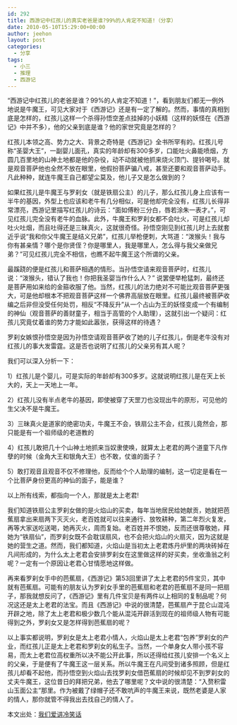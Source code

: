 ```yaml
---
id: 292
title: 西游记中红孩儿的真实老爸是谁?99%的人肯定不知道!（分享）
date: 2010-05-10T15:29:00+00:00
author: jeehon
layout: post
categories:
  - 分享
tags:
  - 小三
  - 推理
  - 西游记
---
```

“西游记中红孩儿的老爸是谁？99%的人肯定不知道！”，看到朋友们都无一例外地说是牛魔王，可见大家对于《西游记》还是有一定了解的。然而，事情的真相到底是怎样的，红孩儿这样一个杀得孙悟空差点挂掉的小妖精（这样的妖怪在《西游记》中并不多），他的父亲到底是谁？他的家世究竟是怎样的？
  
<!--more-->


  
红孩儿本领之高、势力之大、背景之奇特是《西游记》全书所罕有的。红孩儿号称“圣婴大王”，一副婴儿面孔，真实的年龄却有300多岁，口能吐火鼻能喷烟，方圆几百里地的山神土地都是他的杂役，动不动就被他抓来烧火顶门、提铃喝号。就是观音菩萨他也全然不放在眼里，他假扮菩萨骗八戒，甚至还要和观音菩萨动手。凡此种种，就连牛魔王自己都望尘莫及，他儿子又是怎么做到的？

如果红孩儿是牛魔王与罗刹女（就是铁扇公主）的儿子，那么红孩儿身上应该有一半牛的基因，外型上也应该和老牛有几分相似，可是他却完全没有，红孩儿长得非常漂亮，西游记里描写红孩儿的诗云：“面如傅粉三分白，唇若涂朱一表才。”，可见红孩儿完全没有老牛的血脉。此外，牛魔王和罗刹女都不会吐火，可是红孩儿却吐火吐烟，而且吐得还是三昧真火，这就很奇怪。孙悟空刚见到红孩儿时上去就套近乎说“我和你父牛魔王是结义兄弟”，红孩儿举枪便刺，大骂道：“泼猴头！我与你有甚亲情？哪个是你贤侄？你是哪里人，我是哪里人，怎么得与我父亲做兄弟？”可见红孩儿完全不相信，也瞧不起牛魔王这个所谓的父亲。

最蹊跷的便是红孩儿和菩萨相遇的情形。当孙悟空请来观音菩萨时，红孩儿说：“泼猴头，错认了我也！你把我圣婴当作什么人？” 说罢便举枪猛刺，最终还是菩萨用如来给的金箍收服了他。当然，红孩儿的法力绝对不可能比观音菩萨更强大，可是他却根本不把观音菩萨这样一个佛界高层放在眼里。红孩儿最终被菩萨收编之后非但没受任何处罚，相反“不降反升”从一个占山为王的妖怪变成一个有编制的神仙（观音菩萨的善财童子，相当于高管的个人助理），这就引出一个疑问：红孩儿究竟仗着谁的势力才能如此嚣张，获得这样的待遇？

罗刹女嫉恨孙悟空是因为孙悟空请观音菩萨收了她的儿子红孩儿，倒是老牛没有对红孩儿的事大发雷霆。这是否也说明了红孩儿的父亲另有其人呢？

我们可以深入分析一下：
  
1）红孩儿是个婴儿，可是实际的年龄却有300多岁。这就说明红孩儿是在天上长大的，天上一天地上一年。
  
2）红孩儿没有半点老牛的基因，即使被穿了天罡刀也没现出牛的原形，可见他的生父决不是牛魔王。
  
3）三昧真火是道家的绝密功夫，牛魔王不会，铁扇公主不会，红孩儿竟然会，那只能是有一个祖师级的老道教的
  
4）红孩儿敢把几十个山神土地抓来当奴隶使唤，就算太上老君的两个道童下凡作孽的时候（金角大王和银角大王）也不敢，仗谁的面子？
  
5）敢打观音且观音不仅不修理他，反而给个个人助理的编制，这一切定是看在一个比菩萨身份更高的神仙的面子，能是谁？
  
以上所有线索，都指向一个人，那就是太上老君!
  
我们知道铁扇公主罗刹女做的是火焰山的买卖，每年当地居民给她献贡，她就把芭蕉扇拿出来扇两下灭灭火，老百姓就可以往来通行、放牧耕种，第二年烈火复发，再等大家送吃送喝，她再灭火，周而复始。老百姓并不恨她，反而还很尊敬她，拜她为“铁扇仙”，而罗刹女既不会耽误扇风，也不会把火焰山的火扇灭，因为这就是她的营生之道。然而，我们都知道，火焰山是当初太上老君炼丹炉里的两块砖掉在凡间形成的，为什么太上老君会安排罗刹女在这里做这样的好买卖，坐收渔翁之利呢？一定有一个原因让老君心甘情愿地这样做。

再来看罗刹女手中的芭蕉扇，《西游记》第53回里讲了太上老君的5件宝贝，其中就有芭蕉扇。可能有的朋友认为罗刹女手里的芭蕉扇和老君的芭蕉扇不是同一把扇子，那我就想反问了，《西游记》里有几件宝贝是有两件以上相同的复制品呢？何况这还是太上老君的法宝。而且《西游记》中说的很清楚，芭蕉扇产于昆仑山混沌开辟之地，除了太上老君和极少数几个能从混沌开辟活到现在的祖师级人物有可能得到之外，罗刹女又是怎样得到芭蕉扇的呢？

以上事实都说明，罗刹女是太上老君小情人，火焰山是太上老君“包养”罗刹女的产业，而红孩儿正是太上老君和罗刹女的私生子。当然，一个单身女人带小孩不容易，而太上老君位高权重所以决不能公开此事，所以还得给红孩儿安排一个名义上的父亲，于是便有了牛魔王这一层关系。所以牛魔王在凡间受到诸多照顾，但是红孩儿却看不起他，而孙悟空到火焰山去找罗刹女借芭蕉扇的时候却见不到罗刹女的丈夫牛魔王，这位昔日的拜把兄弟，他去了哪里呢？文中说的很清楚：“入赘积雷山玉面公主”那里。作为被戴了绿帽子还不敢吭声的牛魔王来说，既然老婆是人家的情人，那你就管不得我出去找自己的情人了。

本文出处：[我们爱讲冷笑话](http://lengxiaohua.net/2010/05/06/who-is-the-father-of-the-fantastic-magic-baby/#_)
